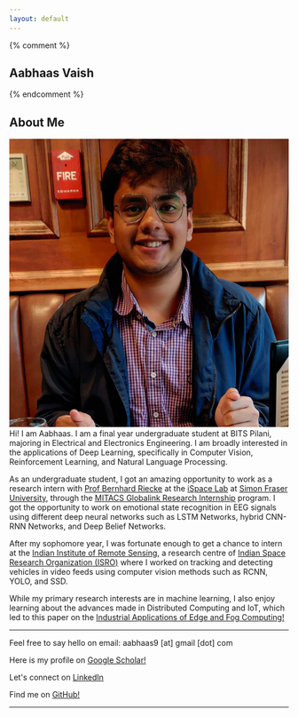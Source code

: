 ```yaml
---
layout: default
---
```

{% comment %} 
## Aabhaas Vaish
{% endcomment %} 
## About Me
<img class="profile-picture" src="av_new.jpg">
Hi! I am Aabhaas. I am a final year undergraduate student at BITS Pilani, majoring in Electrical and Electronics Engineering. I am broadly interested in the applications of Deep Learning, specifically in Computer Vision, Reinforcement Learning, and Natural Language Processing.

As an undergraduate student, I got an amazing opportunity to work as a research intern with [Prof Bernhard Riecke](http://ispace.iat.sfu.ca/riecke/) at the [iSpace Lab](http://ispace.iat.sfu.ca/) at [Simon Fraser University](http://www.sfu.ca/), through the [MITACS Globalink Research Internship](https://www.mitacs.ca/en/programs/globalink/globalink-research-internship) program. I got the opportunity to work on emotional state recognition in EEG signals using different deep neural networks such as LSTM Networks, hybrid CNN-RNN Networks, and Deep Belief Networks.

After my sophomore year, I was fortunate enough to get a chance to intern at the [Indian Institute of Remote Sensing](https://www.iirs.gov.in/), a research centre of [Indian Space Research Organization (ISRO)](https://www.isro.gov.in/) where I worked on tracking and detecting vehicles in video feeds using computer vision methods such as RCNN, YOLO, and SSD.

While my primary research interests are in machine learning, I also enjoy learning about the advances made in Distributed Computing and IoT, which led to this paper on the [Industrial Applications of Edge and Fog Computing!](https://arxiv.org/abs/1912.00595)

---
Feel free to say hello on email: aabhaas9 [at] gmail [dot] com

Here is my profile on [Google Scholar!](https://scholar.google.com/citations?user=RZFBI7sAAAAJ&hl=en)

Let's connect on [LinkedIn](https://www.linkedin.com/in/aabhaas-vaish/)

Find me on [GitHub!](https://github.com/aabhaas-vaish/)

---
